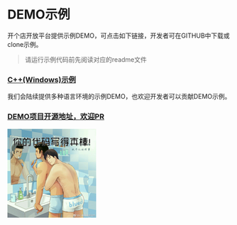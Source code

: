 # DEMO示例

开个店开放平台提供示例DEMO，可点击如下链接，开发者可在GITHUB中下载或clone示例。

> 请运行示例代码前先阅读对应的readme文件

### [C++(Windows)示例](https://github.com/kaigedian/openapi-demo/tree/master/C%2B%2B)

我们会陆续提供多种语言环境的示例DEMO，也欢迎开发者可以贡献DEMO示例。

### [DEMO项目开源地址，欢迎PR](https://github.com/kaigedian/openapi-demo)

![](/good.png)
